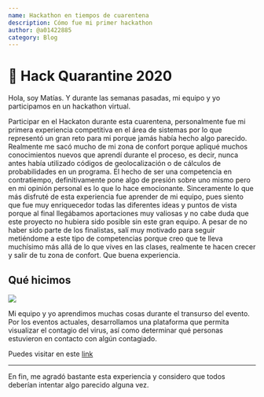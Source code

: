 ```yaml
---
name: Hackathon en tiempos de cuarentena
description: Cómo fue mi primer hackathon
author: @a01422885
category: Blog
---
```


# 🦟 Hack Quarantine 2020

Hola, soy Matías. Y durante las semanas pasadas, mi equipo y yo participamos en un hackathon virtual.

Participar en el Hackaton durante esta cuarentena, personalmente fue mi primera experiencia competitiva en el área de sistemas por lo que representó un gran reto para mi porque jamás había hecho algo parecido. Realmente me sacó mucho de mi zona de confort porque apliqué muchos conocimientos nuevos que aprendí durante el proceso, es decir, nunca antes había utilizado códigos de geolocalización o de cálculos de probabilidades en un programa. El hecho de ser una competencia en contratiempo, definitivamente pone algo de presión sobre uno mismo pero en mi opinión personal es lo que lo hace emocionante. Sinceramente lo que más disfruté de esta experiencia fue aprender de mi equipo, pues siento que fue muy enriquecedor todas las diferentes ideas y puntos de vista porque al final llegábamos aportaciones muy valiosas y no cabe duda que este proyecto no hubiera sido posible sin este gran equipo. A pesar de no haber sido parte de los finalistas, salí muy motivado para seguir metiéndome a este tipo de competencias porque creo que te lleva muchísimo más allá de lo que vives en las clases, realmente te hacen crecer y salir de tu zona de confort. Que buena experiencia.

## Qué hicimos

![](https://ctrl-alt-tec.github.io/CovidApp/icon.png)

Mi equipo y yo aprendimos muchas cosas durante el transurso del evento. Por los eventos actuales, desarrollamos una plataforma que permita visualizar el contagio del virus, así como determinar qué personas estuvieron en contacto con algún contagiado. 

Puedes visitar en este [link](https://ctrl-alt-tec.github.io/CovidApp)

---

En fin, me agradó bastante esta experiencia y considero que todos deberían intentar algo parecido alguna vez. 
